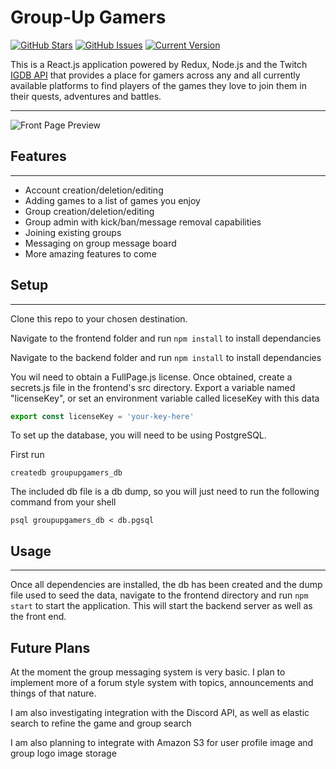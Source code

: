 # Group-Up Gamers

[![GitHub Stars](https://img.shields.io/github/stars/janderson77/group-up-gamers.svg)](https://github.com/janderson77/group-up-gamers/stargazers) [![GitHub Issues](https://img.shields.io/github/issues/janderson77/group-up-gamers.svg)](https://github.com/janderson77/group-up-gamers/issues) [![Current Version](https://img.shields.io/badge/version-1.0.0-green.svg)](https://github.com/janderson77/group-up-gamers)

This is a React.js application powered by Redux, Node.js and the Twitch [IGDB API](https://api-docs.igdb.com/) that provides a place for gamers across any and all currently available platforms to find players of the games they love to join them in their quests, adventures and battles.

---

![Front Page Preview](https://i.imgur.com/ScgqaBz.png)

## Features

---

* Account creation/deletion/editing
* Adding games to a list of games you enjoy
* Group creation/deletion/editing
* Group admin with kick/ban/message removal capabilities
* Joining existing groups
* Messaging on group message board
* More amazing features to come

## Setup

---

Clone this repo to your chosen destination.

Navigate to the frontend folder and run `npm install` to install dependancies

Navigate to the backend folder and run `npm install` to install dependancies

You wil need to obtain a FullPage.js license. Once obtained, create a secrets.js file in the frontend's src directory. Export a variable named "licenseKey", or set an environment variable called liceseKey with this data

```js
export const licenseKey = 'your-key-here'
```

To set up the database, you will need to be using PostgreSQL.

First run

```console
createdb groupupgamers_db
```

The included db file is a db dump, so you will just need to run the following command from your shell

```console
psql groupupgamers_db < db.pgsql
```

## Usage

---

Once all dependencies are installed, the db has been created and the dump file used to seed the data, navigate to the frontend directory and run `npm start` to start the application. This will start the backend server as well as the front end.

## Future Plans

At the moment the group messaging system is very basic. I plan to implement more of a forum style system with topics, announcements and things of that nature.

I am also investigating integration with the Discord API, as well as elastic search to refine the game and group search

I am also planning to integrate with Amazon S3 for user profile image and group logo image storage
